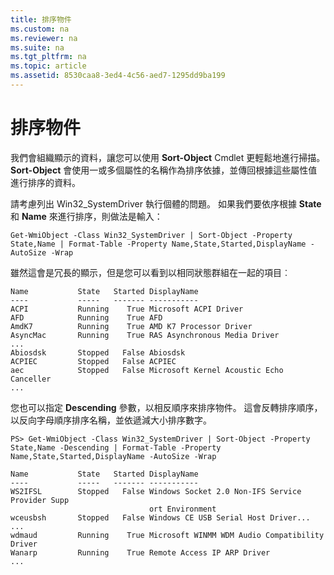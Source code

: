 ```yaml
---
title: 排序物件
ms.custom: na
ms.reviewer: na
ms.suite: na
ms.tgt_pltfrm: na
ms.topic: article
ms.assetid: 8530caa8-3ed4-4c56-aed7-1295dd9ba199
---
```

# 排序物件
我們會組織顯示的資料，讓您可以使用 **Sort-Object** Cmdlet 更輕鬆地進行掃描。 **Sort-Object** 會使用一或多個屬性的名稱作為排序依據，並傳回根據這些屬性值進行排序的資料。

請考慮列出 Win32_SystemDriver 執行個體的問題。 如果我們要依序根據 **State** 和 **Name** 來進行排序，則做法是輸入：

```
Get-WmiObject -Class Win32_SystemDriver | Sort-Object -Property State,Name | Format-Table -Property Name,State,Started,DisplayName -AutoSize -Wrap
```

雖然這會是冗長的顯示，但是您可以看到以相同狀態群組在一起的項目︰

```
Name           State   Started DisplayName
----           -----   ------- -----------
ACPI           Running    True Microsoft ACPI Driver
AFD            Running    True AFD
AmdK7          Running    True AMD K7 Processor Driver
AsyncMac       Running    True RAS Asynchronous Media Driver
...
Abiosdsk       Stopped   False Abiosdsk
ACPIEC         Stopped   False ACPIEC
aec            Stopped   False Microsoft Kernel Acoustic Echo Canceller
...
```

您也可以指定 **Descending** 參數，以相反順序來排序物件。 這會反轉排序順序，以反向字母順序排序名稱，並依遞減大小排序數字。

```
PS> Get-WmiObject -Class Win32_SystemDriver | Sort-Object -Property State,Name -Descending | Format-Table -Property Name,State,Started,DisplayName -AutoSize -Wrap

Name           State   Started DisplayName
----           -----   ------- -----------
WS2IFSL        Stopped   False Windows Socket 2.0 Non-IFS Service Provider Supp
                               ort Environment
wceusbsh       Stopped   False Windows CE USB Serial Host Driver...
...
wdmaud         Running    True Microsoft WINMM WDM Audio Compatibility Driver
Wanarp         Running    True Remote Access IP ARP Driver
...
```



<!--HONumber=Apr16_HO1-->


